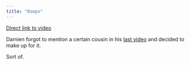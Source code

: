 ```yaml
---
title: "Ooops"
---
```

<p><a href="https://vimeo.com/8069536">Direct link to video</a></p>
<p>Damien forgot to mention a certain cousin in his <a href="https://www.mennoboy.com/damien/2009/12/04/learning-to-speak-like-a-2-5-year-old/">last video</a> and decided to make up for it.</p>
<p>Sort of.</p>
